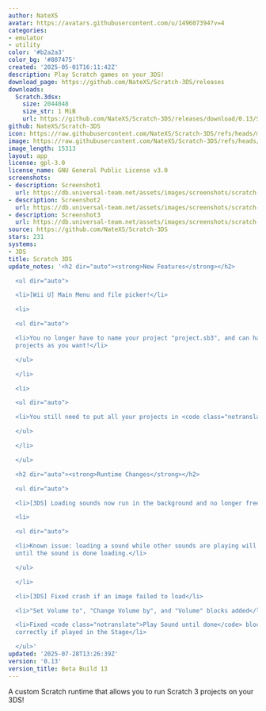 ```yaml
---
author: NateXS
avatar: https://avatars.githubusercontent.com/u/149607394?v=4
categories:
- emulator
- utility
color: '#b2a2a3'
color_bg: '#807475'
created: '2025-05-01T16:11:42Z'
description: Play Scratch games on your 3DS!
download_page: https://github.com/NateXS/Scratch-3DS/releases
downloads:
  Scratch.3dsx:
    size: 2044048
    size_str: 1 MiB
    url: https://github.com/NateXS/Scratch-3DS/releases/download/0.13/Scratch.3dsx
github: NateXS/Scratch-3DS
icon: https://raw.githubusercontent.com/NateXS/Scratch-3DS/refs/heads/main/gfx/icon.png
image: https://raw.githubusercontent.com/NateXS/Scratch-3DS/refs/heads/main/gfx/logo.png
image_length: 15313
layout: app
license: gpl-3.0
license_name: GNU General Public License v3.0
screenshots:
- description: Screenshot1
  url: https://db.universal-team.net/assets/images/screenshots/scratch-3ds/screenshot1.png
- description: Screenshot2
  url: https://db.universal-team.net/assets/images/screenshots/scratch-3ds/screenshot2.png
- description: Screenshot3
  url: https://db.universal-team.net/assets/images/screenshots/scratch-3ds/screenshot3.png
source: https://github.com/NateXS/Scratch-3DS
stars: 231
systems:
- 3DS
title: Scratch 3DS
update_notes: '<h2 dir="auto"><strong>New Features</strong></h2>

  <ul dir="auto">

  <li>[Wii U] Main Menu and file picker!</li>

  <li>

  <ul dir="auto">

  <li>You no longer have to name your project "project.sb3", and can have as many
  projects as you want!</li>

  </ul>

  </li>

  <li>

  <ul dir="auto">

  <li>You still need to put all your projects in <code class="notranslate">sdcard:/wiiu/scratch-wiiu/</code>.</li>

  </ul>

  </li>

  </ul>

  <h2 dir="auto"><strong>Runtime Changes</strong></h2>

  <ul dir="auto">

  <li>[3DS] Loading sounds now run in the background and no longer freezes the game!</li>

  <li>

  <ul dir="auto">

  <li>Known issue: loading a sound while other sounds are playing will mute all sounds
  until the sound is done loading.</li>

  </ul>

  </li>

  <li>[3DS] Fixed crash if an image failed to load</li>

  <li>"Set Volume to", "Change Volume by", and "Volume" blocks added</li>

  <li>Fixed <code class="notranslate">Play Sound until done</code> block not working
  correctly if played in the Stage</li>

  </ul>'
updated: '2025-07-28T13:26:39Z'
version: '0.13'
version_title: Beta Build 13
---
```

A custom Scratch runtime that allows you to run Scratch 3 projects on your 3DS!